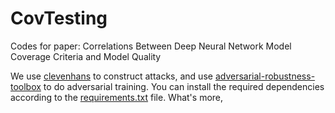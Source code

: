 # CovTesting 

Codes for paper: Correlations Between Deep Neural Network Model Coverage Criteria and Model Quality



We use [clevenhans](https://github.com/tensorflow/cleverhans) to construct attacks, and use [adversarial-robustness-toolbox](https://github.com/IBM/adversarial-robustness-toolbox) to do adversarial training. You can install the required dependencies according to the [requirements.txt](https://github.com/DNNTesting/CovTesting/blob/master/requirements.txt) file. What's more,






